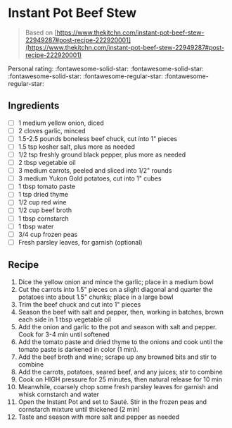 # Instant Pot Beef Stew

> Based on [https://www.thekitchn.com/instant-pot-beef-stew-22949287#post-recipe-222920001](https://www.thekitchn.com/instant-pot-beef-stew-22949287#post-recipe-222920001)

<!-- {cts} rating=3; (User can specify rating on scale of 1-5) -->

Personal rating: :fontawesome-solid-star: :fontawesome-solid-star: :fontawesome-solid-star: :fontawesome-regular-star: :fontawesome-regular-star:

<!-- {cte} -->

<!-- {cts} name_image=None; (User can specify image name) -->

<!-- TODO: Capture image -->

<!-- {cte} -->

## Ingredients

- [ ] 1 medium yellow onion, diced
- [ ] 2 cloves garlic, minced
- [ ] 1.5-2.5 pounds boneless beef chuck, cut into 1" pieces
- [ ] 1.5 tsp kosher salt, plus more as needed
- [ ] 1/2 tsp freshly ground black pepper, plus more as needed
- [ ] 2 tbsp vegetable oil
- [ ] 3 medium carrots, peeled and sliced into 1/2" rounds
- [ ] 3 medium Yukon Gold potatoes, cut into 1" cubes
- [ ] 1 tbsp tomato paste
- [ ] 1 tsp dried thyme
- [ ] 1/2 cup red wine
- [ ] 1/2 cup beef broth
- [ ] 1 tbsp cornstarch
- [ ] 1 tbsp water
- [ ] 3/4 cup frozen peas
- [ ] Fresh parsley leaves, for garnish (optional)

## Recipe

1. Dice the yellow onion and mince the garlic; place in a medium bowl
1. Cut the carrots into 1.5" pieces on a slight diagonal and quarter the potatoes into about 1.5" chunks; place in a large bowl
1. Trim the beef chuck and cut into 1" pieces
1. Season the beef with salt and pepper, then, working in batches, brown each side in 1 tbsp vegetable oil
1. Add the onion and garlic to the pot and season with salt and pepper. Cook for 3-4 min until softened
1. Add the tomato paste and dried thyme to the onions and cook until the tomato paste is darkened in color (1 min).
1. Add the beef broth and wine; scrape up any browned bits and stir to combine
1. Add the carrots, potatoes, seared beef, and any juices; stir to combine
1. Cook on HIGH pressure for 25 minutes, then natural release for 10 min
1. Meanwhile, coarsely chop some fresh parsley leaves for garnish and whisk cornstarch and water
1. Open the Instant Pot and set to Sauté. Stir in the frozen peas and cornstarch mixture until thickened (2 min)
1. Taste and season with more salt and pepper as needed

